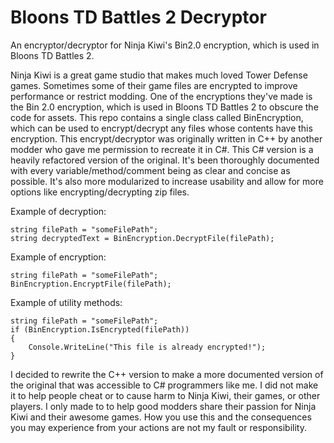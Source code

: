 # Bloons TD Battles 2 Decryptor
An encryptor/decryptor for Ninja Kiwi's Bin2.0 encryption, which is used in Bloons TD Battles 2.

Ninja Kiwi is a great game studio that makes much loved Tower Defense games. Sometimes some of their game files are encrypted to improve performance or restrict modding. One of the encryptions they've made is the Bin 2.0 encryption, which is used in Bloons TD Battles 2 to obscure the code for assets. This repo contains a single class called BinEncryption, which can be used to encrypt/decrypt any files whose contents have this encryption. This encrypt/decryptor was originally written in C++ by another modder who gave me permission to recreate it in C#. This C# version is a heavily refactored version of the original. It's been thoroughly documented with every variable/method/comment being as clear and concise as possible. It's also more modularized to increase usability and allow for more options like encrypting/decrypting zip files.

Example of decryption:
```
string filePath = "someFilePath";
string decryptedText = BinEncryption.DecryptFile(filePath);
```

Example of encryption:
```
string filePath = "someFilePath";
BinEncryption.EncryptFile(filePath);
```

Example of utility methods:
```
string filePath = "someFilePath";
if (BinEncryption.IsEncrypted(filePath))
{
    Console.WriteLine("This file is already encrypted!");
}
```

I decided to rewrite the C++ version to make a more documented version of the original that was accessible to C# programmers like me. I did not make it to help people cheat or to cause harm to Ninja Kiwi, their games, or other players. I only made to to help good modders share their passion for Ninja Kiwi and their awesome games. How you use this and the consequences you may experience from your actions are not my fault or responsibility.
